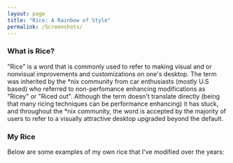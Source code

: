 ```yaml
---
layout: page
title: "Rice: A Rainbow of Style"
permalink: /Screenshots/
---
```


### What is Rice?
"Rice" is a word that is commonly used to refer to making visual and or nonvisual improvements and customizations on one's desktop. The term was inherited by the *nix community from car enthusiasts (mostly U.S based) who referred to non-perfomance enhancing modifications as "Ricey" or "Riced out". Although the term doesn't translate directly (being that many ricing techniques can be performance enhancing) it has stuck, and throughout the *nix community, the word is accepted by the majority of users to refer to a visually attractive desktop upgraded beyond the default.

### My Rice

Below are some examples of my own rice that I've modified over the years:

